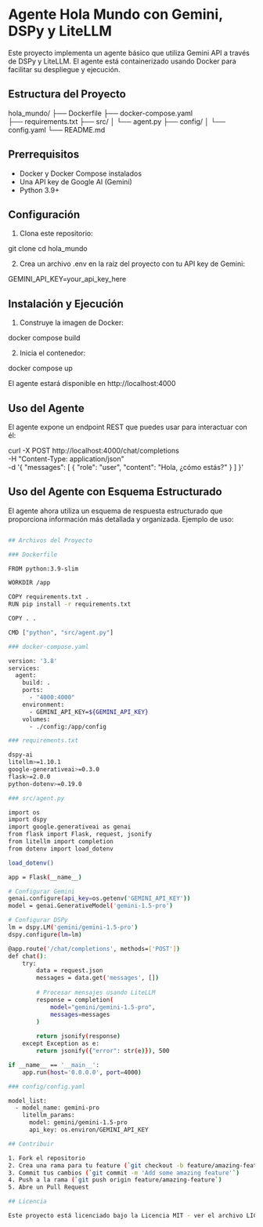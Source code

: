# Agente Hola Mundo con Gemini, DSPy y LiteLLM

Este proyecto implementa un agente básico que utiliza Gemini API a través de DSPy y LiteLLM. El agente está containerizado usando Docker para facilitar su despliegue y ejecución.

## Estructura del Proyecto

hola_mundo/
  ├── Dockerfile
  ├── docker-compose.yaml  
  ├── requirements.txt
  ├── src/
  │   └── agent.py
  ├── config/
  │   └── config.yaml
  └── README.md

## Prerrequisitos

- Docker y Docker Compose instalados
- Una API key de Google AI (Gemini)
- Python 3.9+

## Configuración

1. Clona este repositorio:

git clone <repository-url>
cd hola_mundo

2. Crea un archivo .env en la raíz del proyecto con tu API key de Gemini:

GEMINI_API_KEY=your_api_key_here

## Instalación y Ejecución

1. Construye la imagen de Docker:

docker compose build

2. Inicia el contenedor:

docker compose up

El agente estará disponible en http://localhost:4000

## Uso del Agente

El agente expone un endpoint REST que puedes usar para interactuar con él:

curl -X POST http://localhost:4000/chat/completions \
  -H "Content-Type: application/json" \
  -d '{
    "messages": [
      {
        "role": "user", 
        "content": "Hola, ¿cómo estás?"
      }
    ]
  }'

## Uso del Agente con Esquema Estructurado

El agente ahora utiliza un esquema de respuesta estructurado que proporciona información más detallada y organizada. Ejemplo de uso:

```bash

## Archivos del Proyecto

### Dockerfile

FROM python:3.9-slim

WORKDIR /app

COPY requirements.txt .
RUN pip install -r requirements.txt

COPY . .

CMD ["python", "src/agent.py"]

### docker-compose.yaml

version: '3.8'
services:
  agent:
    build: .
    ports:
      - "4000:4000"
    environment:
      - GEMINI_API_KEY=${GEMINI_API_KEY}
    volumes:
      - ./config:/app/config

### requirements.txt

dspy-ai
litellm>=1.10.1
google-generativeai>=0.3.0
flask>=2.0.0
python-dotenv>=0.19.0

### src/agent.py

import os
import dspy
import google.generativeai as genai
from flask import Flask, request, jsonify
from litellm import completion
from dotenv import load_dotenv

load_dotenv()

app = Flask(__name__)

# Configurar Gemini
genai.configure(api_key=os.getenv('GEMINI_API_KEY'))
model = genai.GenerativeModel('gemini-1.5-pro')

# Configurar DSPy
lm = dspy.LM('gemini/gemini-1.5-pro')
dspy.configure(lm=lm)

@app.route('/chat/completions', methods=['POST'])
def chat():
    try:
        data = request.json
        messages = data.get('messages', [])
        
        # Procesar mensajes usando LiteLLM
        response = completion(
            model="gemini/gemini-1.5-pro",
            messages=messages
        )
        
        return jsonify(response)
    except Exception as e:
        return jsonify({"error": str(e)}), 500

if __name__ == '__main__':
    app.run(host='0.0.0.0', port=4000)

### config/config.yaml

model_list:
  - model_name: gemini-pro
    litellm_params:
      model: gemini/gemini-1.5-pro
      api_key: os.environ/GEMINI_API_KEY

## Contribuir

1. Fork el repositorio
2. Crea una rama para tu feature (`git checkout -b feature/amazing-feature`)
3. Commit tus cambios (`git commit -m 'Add some amazing feature'`)
4. Push a la rama (`git push origin feature/amazing-feature`)
5. Abre un Pull Request

## Licencia

Este proyecto está licenciado bajo la Licencia MIT - ver el archivo LICENSE para más detalles.